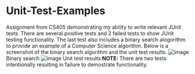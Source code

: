 # Unit-Test-Examples
Assignment from CS405 demonstrating my ability to write relevant JUnit tests. There are several positive tests and 2 failed tests to show JUnit testing functionality. The last test also includes a binary search alogorithm to provide an example of a Computer Science algorithm. Below is a screenshot of the binary search algorithm and the unit test results.
![image](https://user-images.githubusercontent.com/116769623/204116393-636ca3f6-b214-4ad9-90c4-de9fac291f28.png)
Binary search
![image](https://user-images.githubusercontent.com/116769623/204116437-e570238d-7c0f-44d7-8142-97d3b121ffc9.png)
Unit test results
**NOTE:**
There are two tests intentionally resulting in failure to demostrate functionality.
